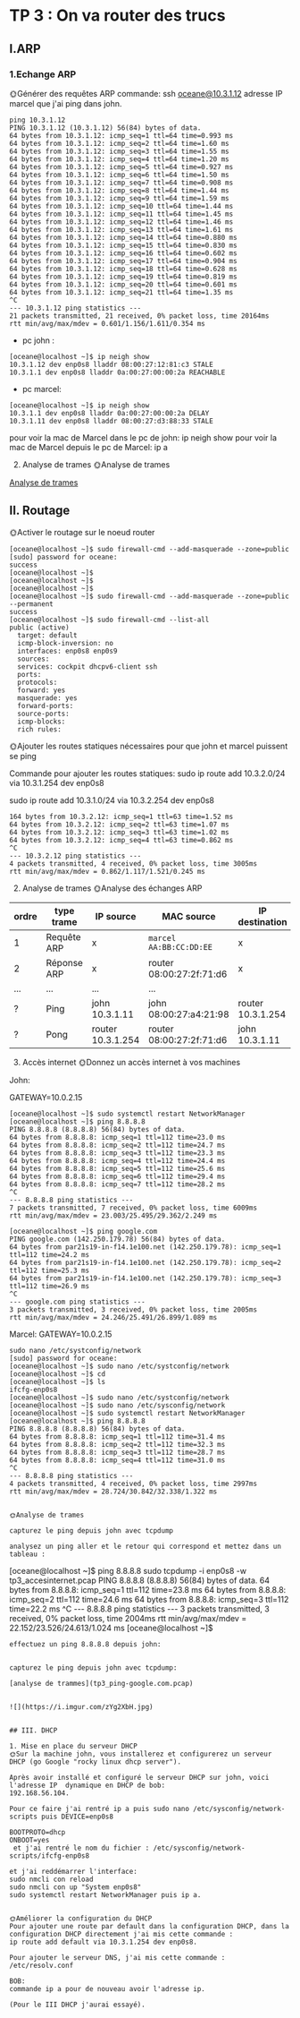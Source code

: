 # TP 3  : On va router des trucs
## I.ARP
### 1.Echange ARP
🌞Générer des requêtes ARP
commande: ssh oceane@10.3.1.12 adresse IP marcel que j'ai ping dans john. 
```
ping 10.3.1.12
PING 10.3.1.12 (10.3.1.12) 56(84) bytes of data.
64 bytes from 10.3.1.12: icmp_seq=1 ttl=64 time=0.993 ms
64 bytes from 10.3.1.12: icmp_seq=2 ttl=64 time=1.60 ms
64 bytes from 10.3.1.12: icmp_seq=3 ttl=64 time=1.55 ms
64 bytes from 10.3.1.12: icmp_seq=4 ttl=64 time=1.20 ms
64 bytes from 10.3.1.12: icmp_seq=5 ttl=64 time=0.927 ms
64 bytes from 10.3.1.12: icmp_seq=6 ttl=64 time=1.50 ms
64 bytes from 10.3.1.12: icmp_seq=7 ttl=64 time=0.908 ms
64 bytes from 10.3.1.12: icmp_seq=8 ttl=64 time=1.44 ms
64 bytes from 10.3.1.12: icmp_seq=9 ttl=64 time=1.59 ms
64 bytes from 10.3.1.12: icmp_seq=10 ttl=64 time=1.44 ms
64 bytes from 10.3.1.12: icmp_seq=11 ttl=64 time=1.45 ms
64 bytes from 10.3.1.12: icmp_seq=12 ttl=64 time=1.46 ms
64 bytes from 10.3.1.12: icmp_seq=13 ttl=64 time=1.61 ms
64 bytes from 10.3.1.12: icmp_seq=14 ttl=64 time=0.880 ms
64 bytes from 10.3.1.12: icmp_seq=15 ttl=64 time=0.830 ms
64 bytes from 10.3.1.12: icmp_seq=16 ttl=64 time=0.602 ms
64 bytes from 10.3.1.12: icmp_seq=17 ttl=64 time=0.904 ms
64 bytes from 10.3.1.12: icmp_seq=18 ttl=64 time=0.628 ms
64 bytes from 10.3.1.12: icmp_seq=19 ttl=64 time=0.819 ms
64 bytes from 10.3.1.12: icmp_seq=20 ttl=64 time=0.601 ms
64 bytes from 10.3.1.12: icmp_seq=21 ttl=64 time=1.35 ms
^C
--- 10.3.1.12 ping statistics ---
21 packets transmitted, 21 received, 0% packet loss, time 20164ms
rtt min/avg/max/mdev = 0.601/1.156/1.611/0.354 ms
```
- pc john : 
```
[oceane@localhost ~]$ ip neigh show
10.3.1.12 dev enp0s8 lladdr 08:00:27:12:81:c3 STALE
10.3.1.1 dev enp0s8 lladdr 0a:00:27:00:00:2a REACHABLE
```
- pc marcel:
```
[oceane@localhost ~]$ ip neigh show
10.3.1.1 dev enp0s8 lladdr 0a:00:27:00:00:2a DELAY
10.3.1.11 dev enp0s8 lladdr 08:00:27:d3:88:33 STALE
```

pour voir la mac de Marcel dans le pc de john: ip neigh show
pour voir la mac de Marcel depuis le pc de Marcel: ip a 

2. Analyse de trames
🌞Analyse de trames

[Analyse de trames](./toto.pcap)

## II. Routage
🌞Activer le routage sur le noeud router

```
[oceane@localhost ~]$ sudo firewall-cmd --add-masquerade --zone=public
[sudo] password for oceane:
success
[oceane@localhost ~]$
[oceane@localhost ~]$
[oceane@localhost ~]$
[oceane@localhost ~]$ sudo firewall-cmd --add-masquerade --zone=public --permanent
success
[oceane@localhost ~]$ sudo firewall-cmd --list-all
public (active)
  target: default
  icmp-block-inversion: no
  interfaces: enp0s8 enp0s9
  sources:
  services: cockpit dhcpv6-client ssh
  ports:
  protocols:
  forward: yes
  masquerade: yes
  forward-ports:
  source-ports:
  icmp-blocks:
  rich rules:
  ```
  🌞Ajouter les routes statiques nécessaires pour que john et marcel puissent se ping
  
 Commande pour ajouter les routes statiques:
 sudo ip route add 10.3.2.0/24 via 10.3.1.254 dev enp0s8
 
 sudo ip route add 10.3.1.0/24 via 10.3.2.254 dev  enp0s8
```
164 bytes from 10.3.2.12: icmp_seq=1 ttl=63 time=1.52 ms
64 bytes from 10.3.2.12: icmp_seq=2 ttl=63 time=1.07 ms
64 bytes from 10.3.2.12: icmp_seq=3 ttl=63 time=1.02 ms
64 bytes from 10.3.2.12: icmp_seq=4 ttl=63 time=0.862 ms
^C
--- 10.3.2.12 ping statistics ---
4 packets transmitted, 4 received, 0% packet loss, time 3005ms
rtt min/avg/max/mdev = 0.862/1.117/1.521/0.245 ms
```

2. Analyse de trames
🌞Analyse des échanges ARP

| ordre | type trame  | IP source | MAC source              | IP destination | MAC destination            |
|-------|-------------|-----------|-------------------------|----------------|----------------------------|
| 1     | Requête ARP | x         |`marcel` `AA:BB:CC:DD:EE`| x              | Broadcast `FF:FF:FF:FF:FF` |
| 2     | Réponse ARP | x         |router 08:00:27:2f:71:d6 | x              | `marcel` `AA:BB:CC:DD:EE`  |
| ...   | ...         | ...       | ...                     |                |                            |
| ?     | Ping        |john 10.3.1.11 | john 08:00:27:a4:21:98 | router 10.3.1.254 | router 08:00:27:2f:71:d6  |
| ?     | Pong        |router 10.3.1.254 | router 08:00:27:2f:71:d6 | john 10.3.1.11 | john 08:00:27:a4:21:98   |

3. Accès internet
🌞Donnez un accès internet à vos machines

John:

GATEWAY=10.0.2.15
```
[oceane@localhost ~]$ sudo systemctl restart NetworkManager
[oceane@localhost ~]$ ping 8.8.8.8
PING 8.8.8.8 (8.8.8.8) 56(84) bytes of data.
64 bytes from 8.8.8.8: icmp_seq=1 ttl=112 time=23.0 ms
64 bytes from 8.8.8.8: icmp_seq=2 ttl=112 time=24.7 ms
64 bytes from 8.8.8.8: icmp_seq=3 ttl=112 time=23.3 ms
64 bytes from 8.8.8.8: icmp_seq=4 ttl=112 time=24.4 ms
64 bytes from 8.8.8.8: icmp_seq=5 ttl=112 time=25.6 ms
64 bytes from 8.8.8.8: icmp_seq=6 ttl=112 time=29.4 ms
64 bytes from 8.8.8.8: icmp_seq=7 ttl=112 time=28.2 ms
^C
--- 8.8.8.8 ping statistics ---
7 packets transmitted, 7 received, 0% packet loss, time 6009ms
rtt min/avg/max/mdev = 23.003/25.495/29.362/2.249 ms
```
```
[oceane@localhost ~]$ ping google.com
PING google.com (142.250.179.78) 56(84) bytes of data.
64 bytes from par21s19-in-f14.1e100.net (142.250.179.78): icmp_seq=1 ttl=112 time=24.2 ms
64 bytes from par21s19-in-f14.1e100.net (142.250.179.78): icmp_seq=2 ttl=112 time=25.3 ms
64 bytes from par21s19-in-f14.1e100.net (142.250.179.78): icmp_seq=3 ttl=112 time=26.9 ms
^C
--- google.com ping statistics ---
3 packets transmitted, 3 received, 0% packet loss, time 2005ms
rtt min/avg/max/mdev = 24.246/25.491/26.899/1.089 ms
```


Marcel:
GATEWAY=10.0.2.15
```
sudo nano /etc/systconfig/network
[sudo] password for oceane:
[oceane@localhost ~]$ sudo nano /etc/systconfig/network
[oceane@localhost ~]$ cd
[oceane@localhost ~]$ ls
ifcfg-enp0s8
[oceane@localhost ~]$ sudo nano /etc/systconfig/network
[oceane@localhost ~]$ sudo nano /etc/sysconfig/network
[oceane@localhost ~]$ sudo systemctl restart NetworkManager
[oceane@localhost ~]$ ping 8.8.8.8
PING 8.8.8.8 (8.8.8.8) 56(84) bytes of data.
64 bytes from 8.8.8.8: icmp_seq=1 ttl=112 time=31.4 ms
64 bytes from 8.8.8.8: icmp_seq=2 ttl=112 time=32.3 ms
64 bytes from 8.8.8.8: icmp_seq=3 ttl=112 time=28.7 ms
64 bytes from 8.8.8.8: icmp_seq=4 ttl=112 time=31.0 ms
^C
--- 8.8.8.8 ping statistics ---
4 packets transmitted, 4 received, 0% packet loss, time 2997ms
rtt min/avg/max/mdev = 28.724/30.842/32.338/1.322 ms


🌞Analyse de trames

capturez le ping depuis john avec tcpdump

analysez un ping aller et le retour qui correspond et mettez dans un tableau :
```
[oceane@localhost ~]$ ping 8.8.8.8
sudo tcpdump -i enp0s8 -w tp3_accesinternet.pcap
PING 8.8.8.8 (8.8.8.8) 56(84) bytes of data.
64 bytes from 8.8.8.8: icmp_seq=1 ttl=112 time=23.8 ms
64 bytes from 8.8.8.8: icmp_seq=2 ttl=112 time=24.6 ms
64 bytes from 8.8.8.8: icmp_seq=3 ttl=112 time=22.2 ms
^C
--- 8.8.8.8 ping statistics ---
3 packets transmitted, 3 received, 0% packet loss, time 2004ms
rtt min/avg/max/mdev = 22.152/23.526/24.613/1.024 ms
[oceane@localhost ~]$
```
effectuez un ping 8.8.8.8 depuis john:


capturez le ping depuis john avec tcpdump:

[analyse de trammes](tp3_ping-google.com.pcap)


![](https://i.imgur.com/zYg2XbH.jpg)


## III. DHCP

1. Mise en place du serveur DHCP
🌞Sur la machine john, vous installerez et configurerez un serveur DHCP (go Google "rocky linux dhcp server").

Après avoir installé et configuré le serveur DHCP sur john, voici l'adresse IP  dynamique en DHCP de bob: 
192.168.56.104. 

Pour ce faire j'ai rentré ip a puis sudo nano /etc/sysconfig/network-scripts puis DEVICE=enp0s8

BOOTPROTO=dhcp
ONBOOT=yes
 et j'ai rentré le nom du fichier : /etc/sysconfig/network-scripts/ifcfg-enp0s8 
 
et j'ai reddémarrer l'interface:
sudo nmcli con reload
sudo nmcli con up "System enp0s8"
sudo systemctl restart NetworkManager puis ip a. 


🌞Améliorer la configuration du DHCP
Pour ajouter une route par default dans la configuration DHCP, dans la configuration DHCP directement j'ai mis cette commande : 
ip route add default via 10.3.1.254 dev enp0s8.

Pour ajouter le serveur DNS, j'ai mis cette commande : 
/etc/resolv.conf

BOB:
commande ip a pour de nouveau avoir l'adresse ip.

(Pour le III DHCP j'aurai essayé). 